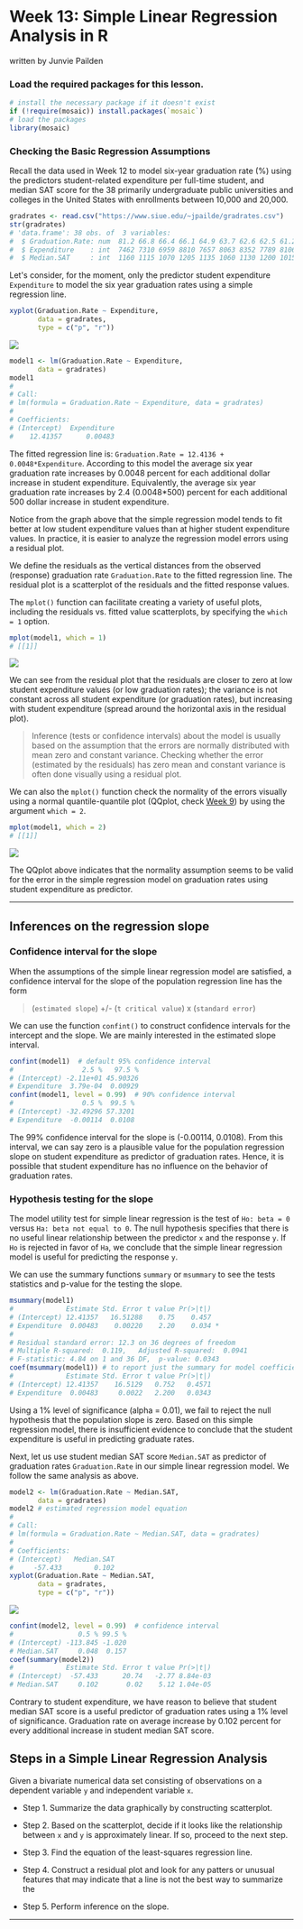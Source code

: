 Week 13: Simple Linear Regression Analysis in R
================
written by Junvie Pailden

### Load the required packages for this lesson.

``` r
# install the necessary package if it doesn't exist
if (!require(mosaic)) install.packages(`mosaic`)
# load the packages
library(mosaic)
```

### Checking the Basic Regression Assumptions

Recall the data used in Week 12 to model six-year graduation rate (%) using the predictors student-related expenditure per full-time student, and median SAT score for the 38 primarily undergraduate public universities and colleges in the United States with enrollments between 10,000 and 20,000.

``` r
gradrates <- read.csv("https://www.siue.edu/~jpailde/gradrates.csv")
str(gradrates)
# 'data.frame': 38 obs. of  3 variables:
#  $ Graduation.Rate: num  81.2 66.8 66.4 66.1 64.9 63.7 62.6 62.5 61.2 59.8 ...
#  $ Expenditure    : int  7462 7310 6959 8810 7657 8063 8352 7789 8106 7776 ...
#  $ Median.SAT     : int  1160 1115 1070 1205 1135 1060 1130 1200 1015 1100 ...
```

Let's consider, for the moment, only the predictor student expenditure `Expenditure` to model the six year graduation rates using a simple regression line.

``` r
xyplot(Graduation.Rate ~ Expenditure, 
       data = gradrates,
       type = c("p", "r"))
```

<img src="figures/02-wk13-1.png" style="display: block; margin: auto;" />

``` r
model1 <- lm(Graduation.Rate ~ Expenditure, 
       data = gradrates)
model1
# 
# Call:
# lm(formula = Graduation.Rate ~ Expenditure, data = gradrates)
# 
# Coefficients:
# (Intercept)  Expenditure  
#    12.41357      0.00483
```

The fitted regression line is: `Graduation.Rate = 12.4136 + 0.0048*Expenditure`. According to this model the average six year graduation rate increases by 0.0048 percent for each additional dollar increase in student expenditure. Equivalently, the average six year graduation rate increases by 2.4 (0.0048\*500) percent for each additional 500 dollar increase in student expenditure.

Notice from the graph above that the simple regression model tends to fit better at low student expenditure values than at higher student expenditure values. In practice, it is easier to analyze the regression model errors using a residual plot.

We define the residuals as the vertical distances from the observed (response) graduation rate `Graduation.Rate` to the fitted regression line. The residual plot is a scatterplot of the residuals and the fitted response values.

The `mplot()` function can facilitate creating a variety of useful plots, including the residuals vs. fitted value scatterplots, by specifying the `which = 1` option.

``` r
mplot(model1, which = 1)
# [[1]]
```

<img src="figures/03-wk13-1.png" style="display: block; margin: auto;" />

We can see from the residual plot that the residuals are closer to zero at low student expenditure values (or low graduation rates); the variance is not constant across all student expenditure (or graduation rates), but increasing with student expenditure (spread around the horizontal axis in the residual plot).

> Inference (tests or confidence intervals) about the model is usually based on the assumption that the errors are normally distributed with mean zero and constant variance. Checking whether the error (estimated by the residuals) has zero mean and constant variance is often done visually using a residual plot.

We can also the `mplot()` function check the normality of the errors visually using a normal quantile-quantile plot (QQplot, check [Week 9](https://github.com/jpailden/rstatlab/blob/master/week9.md)) by using the argument `which = 2`.

``` r
mplot(model1, which = 2)
# [[1]]
```

<img src="figures/04-wk13-1.png" style="display: block; margin: auto;" />

The QQplot above indicates that the normality assumption seems to be valid for the error in the simple regression model on graduation rates using student expenditure as predictor.

------------------------------------------------------------------------

Inferences on the regression slope
----------------------------------

### Confidence interval for the slope

When the assumptions of the simple linear regression model are satisfied, a confidence interval for the slope of the population regression line has the form

> (`estimated slope`) +/- (`t critical value`) x (`standard error`)

We can use the function `confint()` to construct confidence intervals for the intercept and the slope. We are mainly interested in the estimated slope interval.

``` r
confint(model1)  # default 95% confidence interval
#                 2.5 %   97.5 %
# (Intercept) -2.11e+01 45.90326
# Expenditure  3.79e-04  0.00929
confint(model1, level = 0.99)  # 90% confidence interval
#                 0.5 %  99.5 %
# (Intercept) -32.49296 57.3201
# Expenditure  -0.00114  0.0108
```

The 99% confidence interval for the slope is (-0.00114, 0.0108). From this interval, we can say zero is a plausible value for the population regression slope on student expenditure as predictor of graduation rates. Hence, it is possible that student expenditure has no influence on the behavior of graduation rates.

### Hypothesis testing for the slope

The model utility test for simple linear regression is the test of `Ho: beta = 0` versus `Ha: beta not equal to 0`. The null hypothesis specifies that there is no useful linear relationship between the predictor `x` and the response `y`. If `Ho` is rejected in favor of `Ha`, we conclude that the simple linear regression model is useful for predicting the response `y`.

We can use the summary functions `summary` or `msummary` to see the tests statistics and p-value for the testing the slope.

``` r
msummary(model1) 
#             Estimate Std. Error t value Pr(>|t|)  
# (Intercept) 12.41357   16.51288    0.75    0.457  
# Expenditure  0.00483    0.00220    2.20    0.034 *
# 
# Residual standard error: 12.3 on 36 degrees of freedom
# Multiple R-squared:  0.119,   Adjusted R-squared:  0.0941 
# F-statistic: 4.84 on 1 and 36 DF,  p-value: 0.0343
coef(msummary(model1)) # to report just the summary for model coefficients
#             Estimate Std. Error t value Pr(>|t|)
# (Intercept) 12.41357    16.5129   0.752   0.4571
# Expenditure  0.00483     0.0022   2.200   0.0343
```

Using a 1% level of significance (alpha = 0.01), we fail to reject the null hypothesis that the population slope is zero. Based on this simple regression model, there is insufficient evidence to conclude that the student expenditure is useful in predicting graduate rates.

Next, let us use student median SAT score `Median.SAT` as predictor of graduation rates `Graduation.Rate` in our simple linear regression model. We follow the same analysis as above.

``` r
model2 <- lm(Graduation.Rate ~ Median.SAT, 
       data = gradrates)
model2 # estimated regression model equation
# 
# Call:
# lm(formula = Graduation.Rate ~ Median.SAT, data = gradrates)
# 
# Coefficients:
# (Intercept)   Median.SAT  
#     -57.433        0.102
xyplot(Graduation.Rate ~ Median.SAT, 
       data = gradrates,
       type = c("p", "r"))
```

<img src="figures/07-wk13-1.png" style="display: block; margin: auto;" />

``` r
confint(model2, level = 0.99)  # confidence interval
#                0.5 % 99.5 %
# (Intercept) -113.845 -1.020
# Median.SAT     0.048  0.157
coef(summary(model2))
#             Estimate Std. Error t value Pr(>|t|)
# (Intercept)  -57.433      20.74   -2.77 8.84e-03
# Median.SAT     0.102       0.02    5.12 1.04e-05
```

Contrary to student expenditure, we have reason to believe that student median SAT score is a useful predictor of graduation rates using a 1% level of significance. Graduation rate on average increase by 0.102 percent for every additional increase in student median SAT score.

Steps in a Simple Linear Regression Analysis
--------------------------------------------

Given a bivariate numerical data set consisting of observations on a dependent variable `y` and independent variable `x`.

-   Step 1. Summarize the data graphically by constructing scatterplot.

-   Step 2. Based on the scatterplot, decide if it looks like the relationship between `x` and `y` is approximately linear. If so, proceed to the next step.

-   Step 3. Find the equation of the least-squares regression line.

-   Step 4. Construct a residual plot and look for any patters or unusual features that may indicate that a line is not the best way to summarize the

-   Step 5. Perform inference on the slope.

------------------------------------------------------------------------
